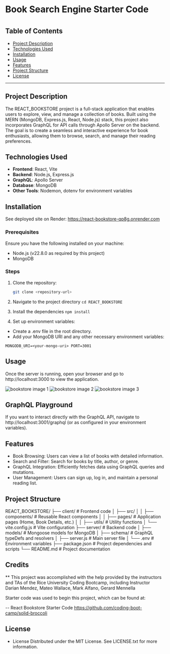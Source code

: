 # Book Search Engine Starter Code
# 

## Table of Contents
- [Project Description](#project-description)
- [Technologies Used](#technologies-used)
- [Installation](#installation)
- [Usage](#usage)
- [Features](#features)
- [Project Structure](#project-structure)
- [License](#license)

---

## Project Description

The REACT_BOOKSTORE project is a full-stack application that enables users to explore, view, and manage a collection of books. Built using the MERN (MongoDB, Express.js, React, Node.js) stack, this project also incorporates GraphQL for API calls through Apollo Server on the backend. The goal is to create a seamless and interactive experience for book enthusiasts, allowing them to browse, search, and manage their reading preferences.

## Technologies Used

- **Frontend**: React, Vite
- **Backend**: Node.js, Express.js
- **GraphQL**: Apollo Server
- **Database**: MongoDB
- **Other Tools**: Nodemon, dotenv for environment variables

## Installation
See deployed site on Render:
<https://react-bookstore-qp8g.onrender.com>

### Prerequisites
Ensure you have the following installed on your machine:
- Node.js (v22.8.0 as required by this project)
- MongoDB

### Steps

1. Clone the repository:
   ```bash
   git clone <repository-url>

2. Navigate to the project directory
`cd REACT_BOOKSTORE`

3.  Install the dependencies
`npm install`

4.  Set up environment variables:
- Create a .env file in the root directory.
- Add your MongoDB URI and any other necessary environment variables:

`MONGODB_URI=<your-mongo-uri>
PORT=3001`

## Usage

Once the server is running, open your browser and go to http://localhost:3000 to view the application.

![bookstore image 1](client/public/assets/bookstore.png)
![bookstore image 2](client/public/assets/bookstore1.png)
![bookstore image 3](client/public/assets/bookstore2.png)

## GraphQL Playground
If you want to interact directly with the GraphQL API, navigate to http://localhost:3001/graphql (or as configured in your environment variables).

## Features

- Book Browsing: Users can view a list of books with detailed information.
- Search and Filter: Search for books by title, author, or genre.
- GraphQL Integration: Efficiently fetches data using GraphQL queries and mutations.
- User Management: Users can sign up, log in, and maintain a personal reading list.

## Project Structure
REACT_BOOKSTORE/
├── client/                  # Frontend code
│   ├── src/
│   │   ├── components/      # Reusable React components
│   │   ├── pages/           # Application pages (Home, Book Details, etc.)
│   │   ├── utils/           # Utility functions
│   └── vite.config.js       # Vite configuration
├── server/                  # Backend code
│   ├── models/              # Mongoose models for MongoDB
│   ├── schema/              # GraphQL typeDefs and resolvers
│   ├── server.js            # Main server file
│   └── .env                 # Environment variables
├── package.json             # Project dependencies and scripts
└── README.md                # Project documentation

## Credits

\*\* This project was accomplished with the help provided by the instructors and TAs of the Rice University Coding Bootcamp, including Instructor Darian Mendez, Mateo Wallace, Mark Alfano, Gerard Mennella

Starter code was used to begin this project, which can be found at:

-- React Bookstore Starter Code
<https://github.com/coding-boot-camp/solid-broccoli>


## License

- License Distributed under the MIT License. See LICENSE.txt for more information.